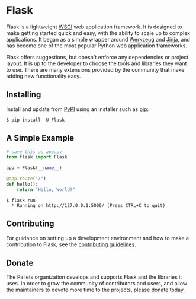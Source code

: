 # Flask

Flask is a lightweight [WSGI][] web application framework. It is designed
to make getting started quick and easy, with the ability to scale up to
complex applications. It began as a simple wrapper around [Werkzeug][]
and [Jinja][], and has become one of the most popular Python web
application frameworks.

Flask offers suggestions, but doesn't enforce any dependencies or
project layout. It is up to the developer to choose the tools and
libraries they want to use. There are many extensions provided by the
community that make adding new functionality easy.

[WSGI]: https://wsgi.readthedocs.io/
[Werkzeug]: https://werkzeug.palletsprojects.com/
[Jinja]: https://jinja.palletsprojects.com/


## Installing

Install and update from [PyPI][] using an installer such as [pip][]:

```
$ pip install -U Flask
```

[PyPI]: https://pypi.org/project/Flask/
[pip]: https://pip.pypa.io/en/stable/getting-started/


## A Simple Example

```python
# save this as app.py
from flask import Flask

app = Flask(__name__)

@app.route("/")
def hello():
    return "Hello, World!"
```

```
$ flask run
  * Running on http://127.0.0.1:5000/ (Press CTRL+C to quit)
```


## Contributing

For guidance on setting up a development environment and how to make a
contribution to Flask, see the [contributing guidelines][].

[contributing guidelines]: https://github.com/pallets/flask/blob/main/CONTRIBUTING.rst


## Donate

The Pallets organization develops and supports Flask and the libraries
it uses. In order to grow the community of contributors and users, and
allow the maintainers to devote more time to the projects, [please
donate today][].

[please donate today]: https://palletsprojects.com/donate